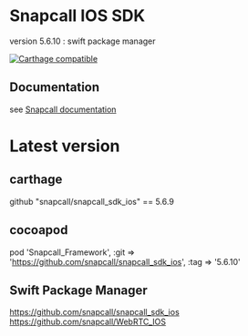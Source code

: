 # Snapcall IOS SDK
version 5.6.10 : swift package manager

[![Carthage compatible](https://img.shields.io/badge/Carthage-compatible-4BC51D.svg?style=flat)](https://github.com/Carthage/Carthage)

## Documentation
 
see [Snapcall documentation](https://doc.snapcall.io/#ios)

# Latest version

## carthage

github "snapcall/snapcall_sdk_ios" == 5.6.9

## cocoapod

pod 'Snapcall_Framework', :git => 'https://github.com/snapcall/snapcall_sdk_ios', :tag => '5.6.10'

## Swift Package Manager

https://github.com/snapcall/snapcall_sdk_ios
https://github.com/snapcall/WebRTC_IOS
